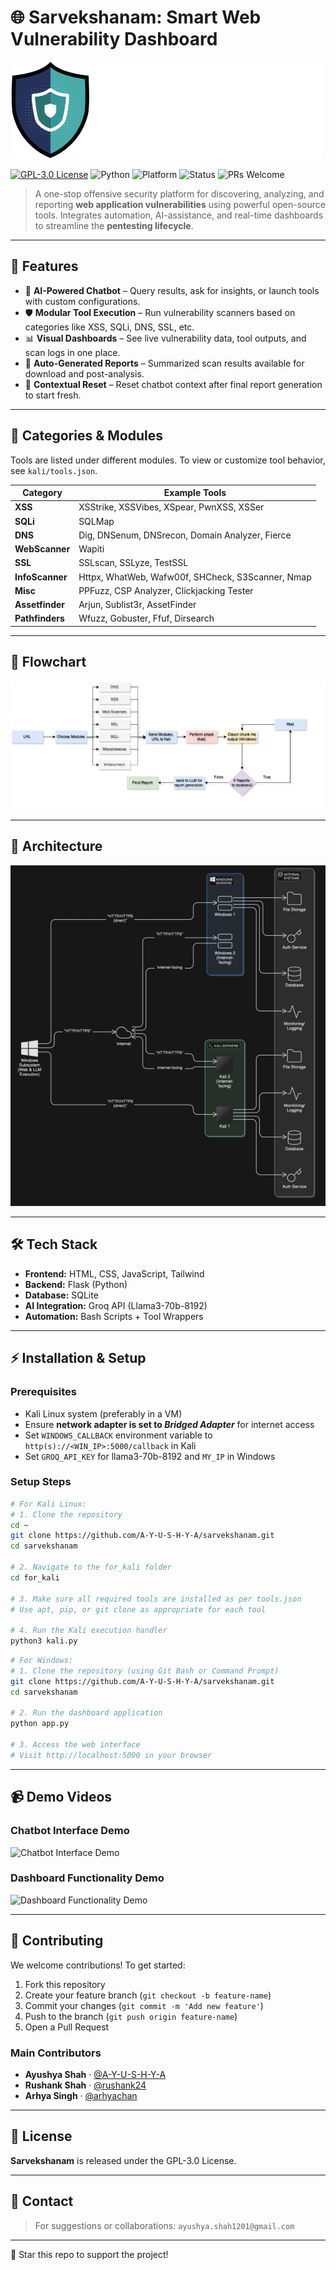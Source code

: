 # 🌐 Sarvekshanam: Smart Web Vulnerability Dashboard

![Sarvekshanam Banner](assets/header.png)

[![GPL-3.0 License](https://img.shields.io/badge/License-GPL%203.0-green.svg)](LICENSE)
![Python](https://img.shields.io/badge/Python-3.9%2B-blue)
![Platform](https://img.shields.io/badge/Platform-Kali%20Linux-red)
![Status](https://img.shields.io/badge/Status-Active-brightgreen)
![PRs Welcome](https://img.shields.io/badge/PRs-welcome-blue)

> A one-stop offensive security platform for discovering, analyzing, and reporting **web application vulnerabilities** using powerful open-source tools. Integrates automation, AI-assistance, and real-time dashboards to streamline the **pentesting lifecycle**.

---

## 🚀 Features

* 🧠 **AI-Powered Chatbot** – Query results, ask for insights, or launch tools with custom configurations.
* 🛡️ **Modular Tool Execution** – Run vulnerability scanners based on categories like XSS, SQLi, DNS, SSL, etc.
* 📊 **Visual Dashboards** – See live vulnerability data, tool outputs, and scan logs in one place.
* 📝 **Auto-Generated Reports** – Summarized scan results available for download and post-analysis.
* 🔀 **Contextual Reset** – Reset chatbot context after final report generation to start fresh.

---

## 🧰 Categories & Modules

Tools are listed under different modules. To view or customize tool behavior, see `kali/tools.json`.

| Category        | Example Tools                                     |
| --------------- | ------------------------------------------------- |
| **XSS**         | XSStrike, XSSVibes, XSpear, PwnXSS, XSSer         |
| **SQLi**        | SQLMap                                            |
| **DNS**         | Dig, DNSenum, DNSrecon, Domain Analyzer, Fierce   |
| **WebScanner**  | Wapiti                                            |
| **SSL**         | SSLscan, SSLyze, TestSSL                          |
| **InfoScanner** | Httpx, WhatWeb, Wafw00f, SHCheck, S3Scanner, Nmap |
| **Misc**        | PPFuzz, CSP Analyzer, Clickjacking Tester         |
| **Assetfinder** | Arjun, Sublist3r, AssetFinder                     |
| **Pathfinders** | Wfuzz, Gobuster, Ffuf, Dirsearch                  |

---

## 🧠 Flowchart

![Flowchart](assets/flowchart_final.png)

---

## 🧠 Architecture

![System Architecture](assets/system_arch.png)

---

## 🛠️ Tech Stack

* **Frontend:** HTML, CSS, JavaScript, Tailwind
* **Backend:** Flask (Python)
* **Database:** SQLite
* **AI Integration:** Groq API (Llama3-70b-8192)
* **Automation:** Bash Scripts + Tool Wrappers

---

## ⚡ Installation & Setup

### Prerequisites

* Kali Linux system (preferably in a VM)
* Ensure **network adapter is set to *Bridged Adapter*** for internet access
* Set `WINDOWS_CALLBACK` environment variable to `http(s)://<WIN_IP>:5000/callback` in Kali
* Set `GROQ_API_KEY` for llama3-70b-8192 and `MY_IP` in Windows

### Setup Steps

```bash
# For Kali Linux:
# 1. Clone the repository
cd ~
git clone https://github.com/A-Y-U-S-H-Y-A/sarvekshanam.git
cd sarvekshanam

# 2. Navigate to the for_kali folder
cd for_kali

# 3. Make sure all required tools are installed as per tools.json
# Use apt, pip, or git clone as appropriate for each tool

# 4. Run the Kali execution handler
python3 kali.py
```

```bash
# For Windows:
# 1. Clone the repository (using Git Bash or Command Prompt)
git clone https://github.com/A-Y-U-S-H-Y-A/sarvekshanam.git
cd sarvekshanam

# 2. Run the dashboard application
python app.py

# 3. Access the web interface
# Visit http://localhost:5000 in your browser
```

---

## 📹 Demo Videos

### Chatbot Interface Demo
![Chatbot Interface Demo](assets/from_chat.gif)

### Dashboard Functionality Demo
![Dashboard Functionality Demo](assets/from_dashboard.gif)

---

## 🤝 Contributing

We welcome contributions! To get started:

1. Fork this repository
2. Create your feature branch (`git checkout -b feature-name`)
3. Commit your changes (`git commit -m 'Add new feature'`)
4. Push to the branch (`git push origin feature-name`)
5. Open a Pull Request

### Main Contributors

* **Ayushya Shah** · [@A-Y-U-S-H-Y-A](https://github.com/A-Y-U-S-H-Y-A)
* **Rushank Shah** · [@rushank24](https://github.com/rushank24)
* **Arhya Singh** · [@arhyachan](https://github.com/arhyachan)

---

## 📜 License

**Sarvekshanam** is released under the GPL-3.0 License.

---

## 📨 Contact

> For suggestions or collaborations: `ayushya.shah1201@gmail.com`

---

🌟 Star this repo to support the project!